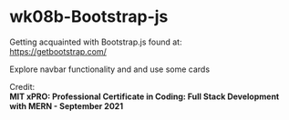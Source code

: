# wk08b-Bootstrap-js

Getting acquainted with Bootstrap.js found at:  
<https://getbootstrap.com/>

Explore navbar functionality and and use some cards

Credit:  
**MIT xPRO: Professional Certificate in Coding: Full Stack Development with MERN - September 2021**
